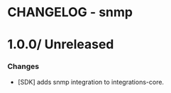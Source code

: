 # CHANGELOG - snmp

1.0.0/ Unreleased
==================

### Changes

* [SDK] adds snmp integration to integrations-core.

